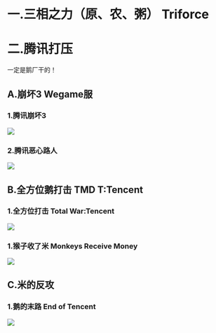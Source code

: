 # 一.三相之力（原、农、粥） Triforce



# 二.腾讯打压

一定是鹅厂干的！

## A.崩坏3 Wegame服

### 1.腾讯崩坏3

![](https://github.com/DreamingCats/GenshitJokes/raw/main/三相之力/腾讯打压/腾讯崩坏3.jpg)

### 2.腾讯恶心路人

![](https://github.com/DreamingCats/GenshitJokes/raw/main/三相之力/腾讯打压/腾讯恶心路人.jpg)

## B.全方位鹅打击 TMD T:Tencent

### 1.全方位打击   Total War:Tencent

![](https://github.com/DreamingCats/GenshitJokes/raw/main/三相之力/腾讯打压/全方位打击.jpg)

### 1.猴子收了米   Monkeys Receive Money

![](https://github.com/DreamingCats/GenshitJokes/raw/main/三相之力/腾讯打压/猴子收了米.jpg)

## C.米的反攻

### 1.鹅的末路 End of Tencent

![](https://github.com/DreamingCats/GenshitJokes/raw/main/三相之力/腾讯打压/鹅的末路.jpg)


